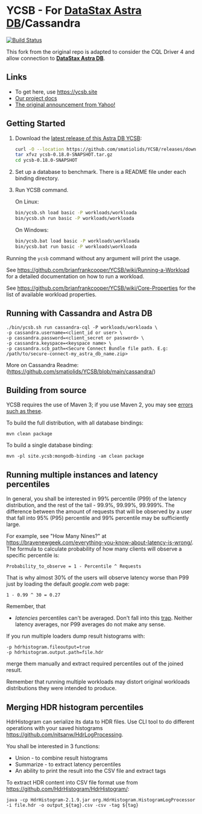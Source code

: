 <!--
Copyright (c) 2010 Yahoo! Inc., 2012 - 2016 YCSB contributors.
All rights reserved.

Licensed under the Apache License, Version 2.0 (the "License"); you
may not use this file except in compliance with the License. You
may obtain a copy of the License at

http://www.apache.org/licenses/LICENSE-2.0

Unless required by applicable law or agreed to in writing, software
distributed under the License is distributed on an "AS IS" BASIS,
WITHOUT WARRANTIES OR CONDITIONS OF ANY KIND, either express or
implied. See the License for the specific language governing
permissions and limitations under the License. See accompanying
LICENSE file.
-->

YCSB - For [**DataStax Astra DB**](https://db.new)/Cassandra
====================================

[![Build Status](https://travis-ci.org/brianfrankcooper/YCSB.png?branch=master)](https://travis-ci.org/brianfrankcooper/YCSB)


This fork from the original repo is adapted to consider the CQL Driver 4 and allow connection to [**DataStax Astra DB**](https://db.new).

Links
-----
* To get here, use https://ycsb.site
* [Our project docs](https://github.com/brianfrankcooper/YCSB/wiki)
* [The original announcement from Yahoo!](https://labs.yahoo.com/news/yahoo-cloud-serving-benchmark/)

Getting Started
---------------

1. Download the [latest release of this Astra DB YCSB](https://github.com/smatiolids/YCSB/releases/latest):

    ```sh
   curl -O --location https://github.com/smatiolids/YCSB/releases/download/v0.18.0-astra/ycsb-0.18.0-SNAPSHOT.tar.gz
   tar xfvz ycsb-0.18.0-SNAPSHOT.tar.gz
   cd ycsb-0.18.0-SNAPSHOT
    ```
    
2. Set up a database to benchmark. There is a README file under each binding 
   directory.

3. Run YCSB command. 

    On Linux:
    ```sh
    bin/ycsb.sh load basic -P workloads/workloada
    bin/ycsb.sh run basic -P workloads/workloada
    ```

    On Windows:
    ```bat
    bin/ycsb.bat load basic -P workloads\workloada
    bin/ycsb.bat run basic -P workloads\workloada
    ```

  Running the `ycsb` command without any argument will print the usage. 
   
  See https://github.com/brianfrankcooper/YCSB/wiki/Running-a-Workload
  for a detailed documentation on how to run a workload.

  See https://github.com/brianfrankcooper/YCSB/wiki/Core-Properties for 
  the list of available workload properties.


Running with Cassandra and Astra DB
--------------------


```
./bin/ycsb.sh run cassandra-cql -P workloads/workloada \
-p cassandra.username=<client_id or user> \
-p cassandra.password=<client_secret or password> \
-p cassandra.keyspace=<keyspace name> \
-p cassandra.scb_path=<Secure Connect Bundle file path. E.g: /path/to/secure-connect-my_astra_db_name.zip>
```

More on Cassandra Readme: (https://github.com/smatiolids/YCSB/blob/main/cassandra/)


Building from source
--------------------

YCSB requires the use of Maven 3; if you use Maven 2, you may see [errors
such as these](https://github.com/brianfrankcooper/YCSB/issues/406).

To build the full distribution, with all database bindings:

    mvn clean package

To build a single database binding:

    mvn -pl site.ycsb:mongodb-binding -am clean package

Running multiple instances and latency percentiles
--------------------------------------------------

In general, you shall be interested in 99% percentile (P99) of the latency
distribution, and the rest of the tail - 99.9%, 99.99%, 99.999%. The difference
between the amount of requests that will be observed by a user that fall
into 95% (P95) percentile and 99% percentile may be sufficiently large.

For example, see "How Many Nines?" at https://bravenewgeek.com/everything-you-know-about-latency-is-wrong/.
The formula to calculate probability of how many clients will observe
a specific percentile is: 

    Probability_to_observe = 1 - Percentile ^ Requests

That is why almost 30% of the users will observe latency worse than P99
just by loading the default _google.com_ web page:

    1 - 0.99 ^ 30 = 0.27

Remember, that

- _latencies_ percentiles can't be averaged. Don't fall into this
  [trap](http://latencytipoftheday.blogspot.com/2014/06/latencytipoftheday-you-cant-average.html).
  Neither latency averages, nor P99 averages do not make any sense.

If you run multiple loaders dump result histograms with:

    -p hdrhistogram.fileoutput=true
    -p hdrhistogram.output.path=file.hdr

merge them manually and extract required percentiles out of the
joined result.

Remember that running multiple workloads may distort original
workloads distributions they were intended to produce.

Merging HDR histogram percentiles
---------------------------------

HdrHistogram can serialize its data to HDR files. Use CLI tool
to do different operations with your saved histograms
https://github.com/nitsanw/HdrLogProcessing.

You shall be interested in 3 functions:

- Union - to combine result histograms
- Summarize - to extract latency percentiles
- An ability to print the result into the CSV file and extract tags

To extract HDR content into CSV file format use from
https://github.com/HdrHistogram/HdrHistogram/:

    java -cp HdrHistogram-2.1.9.jar org.HdrHistogram.HistogramLogProcessor -i file.hdr -o output_${tag}.csv -csv -tag ${tag}
